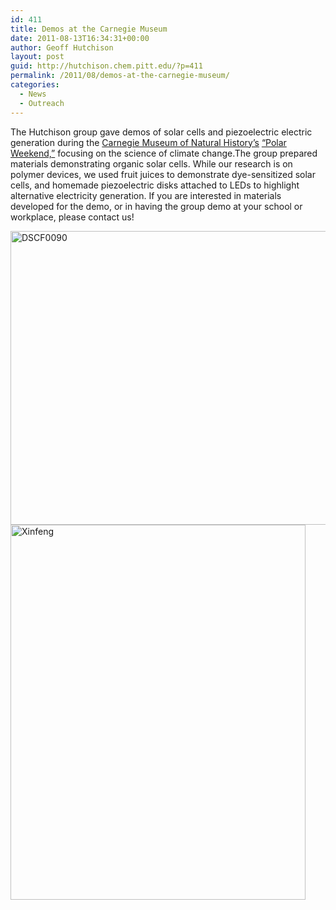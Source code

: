 ```yaml
---
id: 411
title: Demos at the Carnegie Museum
date: 2011-08-13T16:34:31+00:00
author: Geoff Hutchison
layout: post
guid: http://hutchison.chem.pitt.edu/?p=411
permalink: /2011/08/demos-at-the-carnegie-museum/
categories:
  - News
  - Outreach
---
```

The Hutchison group gave demos of solar cells and piezoelectric electric generation during the [Carnegie Museum of Natural History&#8217;s](http://www.carnegiemnh.org/) [&#8220;Polar Weekend,&#8221;](http://www.carnegiemnh.org/press/11-jul-sep/072711polar.htm) focusing on the science of climate change.<!--more-->The group prepared materials demonstrating organic solar cells. While our research is on polymer devices, we used fruit juices to demonstrate dye-sensitized solar cells, and homemade piezoelectric disks attached to LEDs to highlight alternative electricity generation. If you are interested in materials developed for the demo, or in having the group demo at your school or workplace, please contact us!

<img src="https://i0.wp.com/pre.hutchison.chem.pitt.edu/wordpress/wp-content/uploads/2011/09/DSCF009011.jpg?resize=584%2C470" alt="DSCF0090" title="DSCF0090.JPG" border="0" width="584" height="470" data-recalc-dims="1" /><img src="https://i0.wp.com/pre.hutchison.chem.pitt.edu/wordpress/wp-content/uploads/2011/09/DSCF009111.jpg?resize=472%2C600" alt="Xinfeng" title="DSCF0091.JPG" border="0" width="472" height="600" data-recalc-dims="1" />